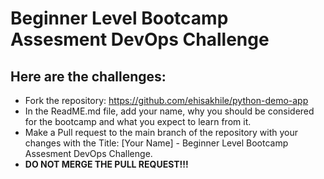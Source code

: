 # Beginner Level Bootcamp Assesment DevOps Challenge

## Here are the challenges:
- Fork the repository: https://github.com/ehisakhile/python-demo-app
- In the ReadME.md file, add your name, why you should be considered for the bootcamp and what you expect to learn from it.
- Make a Pull request to the main branch of the repository with your changes with the Title: [Your Name] - Beginner Level Bootcamp Assesment DevOps Challenge. 
- **DO NOT MERGE THE PULL REQUEST!!!**

